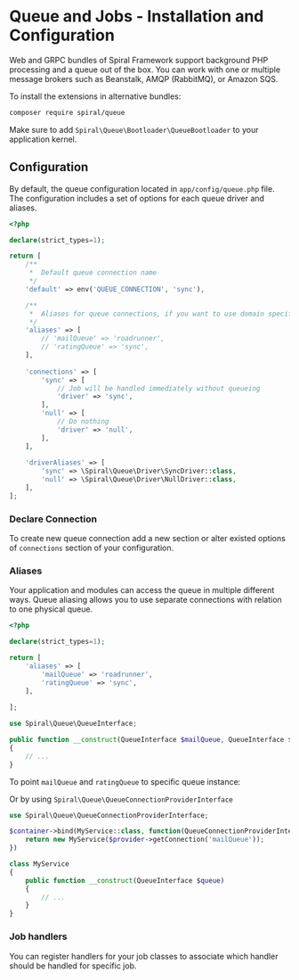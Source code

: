 # Queue and Jobs - Installation and Configuration

Web and GRPC bundles of Spiral Framework support background PHP processing and a queue out of the box. You can work with
one or multiple message brokers such as Beanstalk, AMQP (RabbitMQ), or Amazon SQS.

To install the extensions in alternative bundles:

```bash
composer require spiral/queue
```

Make sure to add `Spiral\Queue\Bootloader\QueueBootloader` to your application kernel.

## Configuration

By default, the queue configuration located in `app/config/queue.php` file. The configuration includes a set of
options for each queue driver and aliases.

```php
<?php

declare(strict_types=1);

return [
    /**
     *  Default queue connection name
     */
    'default' => env('QUEUE_CONNECTION', 'sync'),

    /**
     *  Aliases for queue connections, if you want to use domain specific queues
     */
    'aliases' => [
        // 'mailQueue' => 'roadrunner',
        // 'ratingQueue' => 'sync',
    ],
    
    'connections' => [
        'sync' => [
            // Job will be handled immediately without queueing
            'driver' => 'sync',
        ],
        'null' => [
            // Do nothing
            'driver' => 'null',
        ],
    ],
    
    'driverAliases' => [
        'sync' => \Spiral\Queue\Driver\SyncDriver::class,
        'null' => \Spiral\Queue\Driver\NullDriver::class,
    ],
];
```

### Declare Connection

To create new queue connection add a new section or alter existed options of `connections` section of your
configuration.


### Aliases

Your application and modules can access the queue in multiple different ways. Queue aliasing allows you to use
separate connections with relation to one physical queue.

```php
<?php

declare(strict_types=1);

return [
    'aliases' => [
        'mailQueue' => 'roadrunner',
        'ratingQueue' => 'sync',
    ],
    
];
```

```php
use Spiral\Queue\QueueInterface;

public function __construct(QueueInterface $mailQueue, QueueInterface $ratingQueue)
{
    // ...
}
```

To point `mailQueue` and `ratingQueue` to specific queue instance:

Or by using `Spiral\Queue\QueueConnectionProviderInterface`

```php
use Spiral\Queue\QueueConnectionProviderInterface;

$container->bind(MyService::class, function(QueueConnectionProviderInterface $provider) {
    return new MyService($provider->getConnection('mailQueue'));
})
```

```php
class MyService
{
    public function __construct(QueueInterface $queue)
    {
        // ...
    }
}
```

### Job handlers

You can register handlers for your job classes to associate which handler should be handled for specific job.
